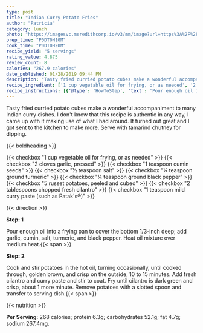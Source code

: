 ```yaml
---
type: post
title: "Indian Curry Potato Fries"
author: "Patricia"
category: lunch
photo: "https://imagesvc.meredithcorp.io/v3/mm/image?url=https%3A%2F%2Fimages.media-allrecipes.com%2Fuserphotos%2F1164455.jpg"
prep_time: "P0DT0H10M"
cook_time: "P0DT0H20M"
recipe_yield: "5 servings"
rating_value: 4.875
review_count: 8
calories: "267.9 calories"
date_published: 01/28/2019 09:44 PM
description: "Tasty fried curried potato cubes make a wonderful accompaniment to many Indian curry dishes. I don't know that this recipe is authentic in any way, I came up with it making use of what I had around. It turned out great and I got sent to the kitchen to make more. Serve with tamarind chutney for dipping."
recipe_ingredient: ['1 cup vegetable oil for frying, or as needed', '2 cloves garlic, pressed', '1 teaspoon cumin seeds', '½ teaspoon salt', '¼ teaspoon ground turmeric', '¼ teaspoon ground black pepper', '5 russet potatoes, peeled and cubed', '2 tablespoons chopped fresh cilantro', "1 teaspoon mild curry paste (such as Patak's®)"]
recipe_instructions: [{'@type': 'HowToStep', 'text': 'Pour enough oil into a frying pan to cover the bottom 1/3-inch deep; add garlic, cumin, salt, turmeric, and black pepper. Heat oil mixture over medium heat.\n'}, {'@type': 'HowToStep', 'text': 'Cook and stir potatoes in the hot oil, turning occasionally, until cooked through, golden brown, and crisp on the outside, 10 to 15 minutes. Add fresh cilantro and curry paste and stir to coat. Fry until cilantro is dark green and crisp, about 1 more minute. Remove potatoes with a slotted spoon and transfer to serving dish.\n'}]
---
```


Tasty fried curried potato cubes make a wonderful accompaniment to many Indian curry dishes. I don't know that this recipe is authentic in any way, I came up with it making use of what I had around. It turned out great and I got sent to the kitchen to make more. Serve with tamarind chutney for dipping. 

{{< boldheading >}}

{{< checkbox "1 cup vegetable oil for frying, or as needed" >}}
{{< checkbox "2 cloves garlic, pressed" >}}
{{< checkbox "1 teaspoon cumin seeds" >}}
{{< checkbox "½ teaspoon salt" >}}
{{< checkbox "¼ teaspoon ground turmeric" >}}
{{< checkbox "¼ teaspoon ground black pepper" >}}
{{< checkbox "5  russet potatoes, peeled and cubed" >}}
{{< checkbox "2 tablespoons chopped fresh cilantro" >}}
{{< checkbox "1 teaspoon mild curry paste (such as Patak's®)" >}}


{{< direction >}}

**Step: 1**

Pour enough oil into a frying pan to cover the bottom 1/3-inch deep; add garlic, cumin, salt, turmeric, and black pepper. Heat oil mixture over medium heat.{{< span >}}

**Step: 2**

Cook and stir potatoes in the hot oil, turning occasionally, until cooked through, golden brown, and crisp on the outside, 10 to 15 minutes. Add fresh cilantro and curry paste and stir to coat. Fry until cilantro is dark green and crisp, about 1 more minute. Remove potatoes with a slotted spoon and transfer to serving dish.{{< span >}}

{{< nutrition >}}

**Per Serving:** 268 calories; protein 6.3g; carbohydrates 52.1g; fat 4.7g; sodium 267.4mg.